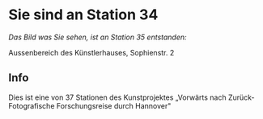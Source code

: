 # Sie sind an Station 34

*Das Bild was Sie sehen, ist an Station 35 entstanden:*

Aussenbereich des Künstlerhauses, Sophienstr. 2

## Info

Dies ist eine von 37 Stationen des Kunstprojektes „Vorwärts nach Zurück- Fotografische Forschungsreise durch Hannover"
